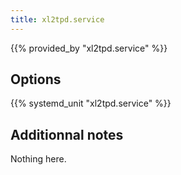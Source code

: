 ```yaml
---
title: xl2tpd.service
---
```


{{% provided_by "xl2tpd.service" %}}

## Options

{{% systemd_unit "xl2tpd.service" %}}

## Additionnal notes

Nothing here.